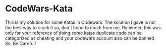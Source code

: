 # CodeWars-Kata
This is my solution for some Katas in Codewars. The solution I gave is not the best way to crack it so, don't hope to much from me. Reminder, this was only for your reference of doing some katas duplicate code can be categorized as cheating and your codewars account also can be banned. So, Be Careful!
